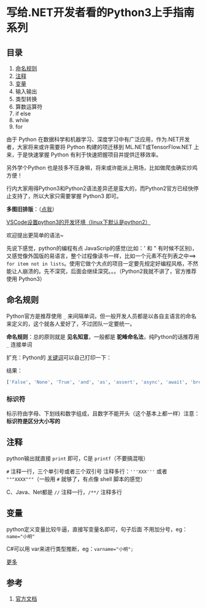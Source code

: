 # 写给.NET开发者看的Python3上手指南系列

## 目录

1. [命名规则](#命名规则)
2. [注释](#注释)
3. [变量](#变量)
4. 输入输出
5. 类型转换
6. 算数运算符
7. if else
8. while
9. for

由于 Python 在数据科学和机器学习、深度学习中有广泛应用，作为.NET开发者，大家将来或许需要将 Python 构建的项迁移到 ML.NET或TensorFlow.NET 上来，于是快速掌握 Python 有利于快速把握项目并提供迁移效率。

另外学个Python 也是技多不压身嘛，将来或许能派上用场，比如做爬虫确实炒鸡方便！

行内大家用得Python3和Python2语法差异还是蛮大的，而Python2官方已经快停止支持了，所以大家只需要掌握 Python3 即可。

**多图旧排版**：（[点我](http://mp.weixin.qq.com/s?__biz=MzIyOTA3NzUwMQ==&mid=2649747485&idx=1&sn=4aa4642e700e8ee3429aa5df3e104437&chksm=f053688fc724e19957a5f6387ec52c59cca714905ec85e1c942c412c2fcfc3c0678a106e47e4&scene=21#wechat_redirect)）

[VSCode设置python3的开发环境（linux下默认是python2）](https://www.cnblogs.com/dotnetcrazy/p/9095793.html)

欢迎提出更简单的语法~

先说下感觉，python的编程有点 JavaScrip的感觉(比如：' 和 " 有时候不区别)，又感觉像外国版的易语言，整个过程像读书一样，比如一个元素不在列表之中==> `for item not in lists`。使用它做个大点的项目一定要先规定好编程风格，不然能让人崩溃的。先不深究，后面会继续深究。。。（Python2我就不讲了，官方推荐使用 Python3）

## 命名规则

Python官方是推荐使用 `_` 来间隔单词，但一般开发人员都是以各自主语言的命名来定义的，这个就各人爱好了，不过团队一定要统一。

**命名规则**：总的原则就是 **见名知意**，一般都是 **驼峰命名法**，纯Python的话推荐用 `_` 连接单词

扩充：Python的 [关键词](../Project/6.7_primary.py)可以自己打印一下：

结果：

```py
['False', 'None', 'True', 'and', 'as', 'assert', 'async', 'await', 'break', 'class', 'continue', 'def', 'del', 'elif', 'else', 'except', 'finally', 'for', 'from', 'global', 'if', 'import', 'in', 'is', 'lambda', 'nonlocal', 'not', 'or', 'pass', 'raise', 'return', 'try', 'while', 'with', 'yield']
```

### 标识符

标示符由字母、下划线和数字组成，且数字不能开头（这个基本上都一样）注意：**标识符是区分大小写的**

## 注释

python输出就直接 `print` 即可，C是 `printf`（不要搞混哦）

`#` 注释一行，三个单引号或者三个双引号 注释多行：`'''XXX'''` 或者 `"""XXXX"""`（一般用 `#` 就够了，有点像 shell 脚本的感觉）

C、Java、Net都是 `//` 注释一行，`/**/` 注释多行

## 变量

python定义变量比较牛逼，直接写变量名即可，句子后面 不用加分号，eg：`name="小明"`

C#可以用 var来进行类型推断，eg：`varname="小明";`

[更多](./写给.NET开发者看的Python3上手指南系列.oxps)

## 参考

1. [官方文档](https://docs.python.org/3/)
